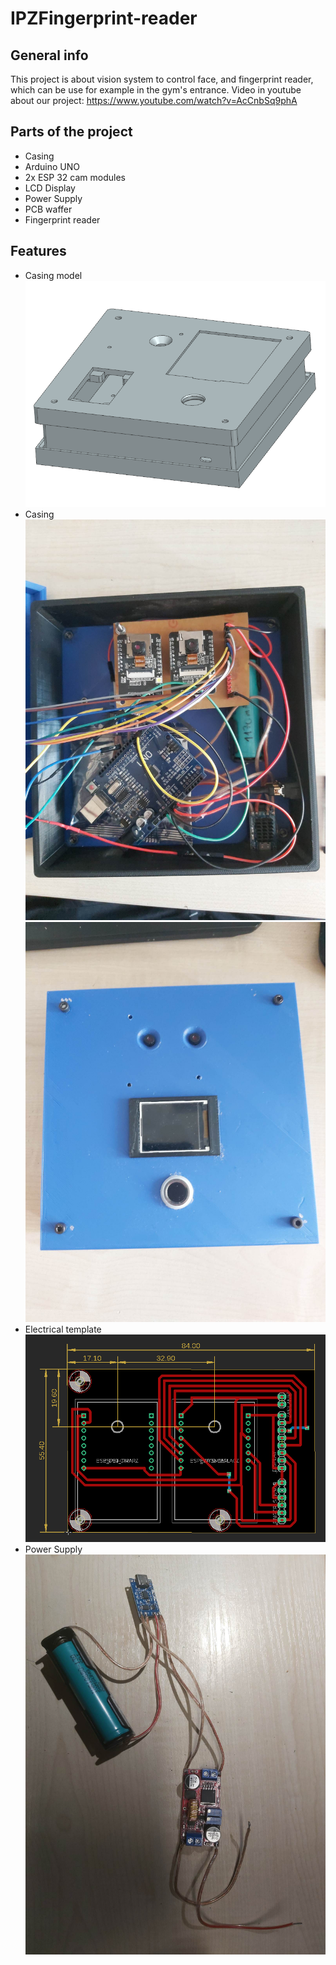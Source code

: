 # IPZFingerprint-reader

## General info
This project is about vision system to control face, and fingerprint reader, which can be use for example in the gym's entrance.
Video in youtube about our project: https://www.youtube.com/watch?v=AcCnbSq9phA
## Parts of the project
- Casing
- Arduino UNO
- 2x ESP 32 cam modules
- LCD Display
- Power Supply
- PCB waffer
- Fingerprint reader

## Features
* Casing model
![Model](Casingassemblyversion2-1.png)
* Casing
![Model](CasingINSIDE.jpg)
![Photos of casing](casingOUTSIDE.jpg)
* Electrical template
![Model2](ELECTRICALTEMPLATEFINAL.png)
* Power Supply
![Model3](Power.jpg)
